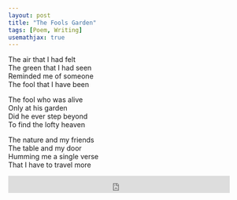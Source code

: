```yaml
---
layout: post
title: "The Fools Garden"
tags: [Poem, Writing]
usemathjax: true
---
```

The air that I had felt <br>
The green that I had seen <br>
Reminded me of someone <br>
The fool that I have been

The fool who was alive <br>
Only at his garden <br>
Did he ever step beyond<br>
To find the lofty heaven

The nature and my friends<br>
The table and my door<br>
Humming me a single verse<br>
That I have to travel more


<iframe src="https://www.facebook.com/plugins/like.php?href=https%3A%2F%2Fshahjalalshohag.github.io%2Fblog%2Flife-is-weird%2F&width=450&layout=standard&action=like&size=small&share=true&height=35&appId" width="450" height="35" style="border:none;overflow:hidden" scrolling="no" frameborder="0" allowfullscreen="true" allow="autoplay; clipboard-write; encrypted-media; picture-in-picture; web-share"></iframe>

<div id="fb-root"></div>
<script async defer crossorigin="anonymous" src="https://connect.facebook.net/en_US/sdk.js#xfbml=1&version=v12.0" nonce="BKWEYn3a"></script>

<div class="fb-comments" data-href="https://shahjalalshohag.github.io/blog/life-is-weird/" data-width="" data-numposts="5"></div>